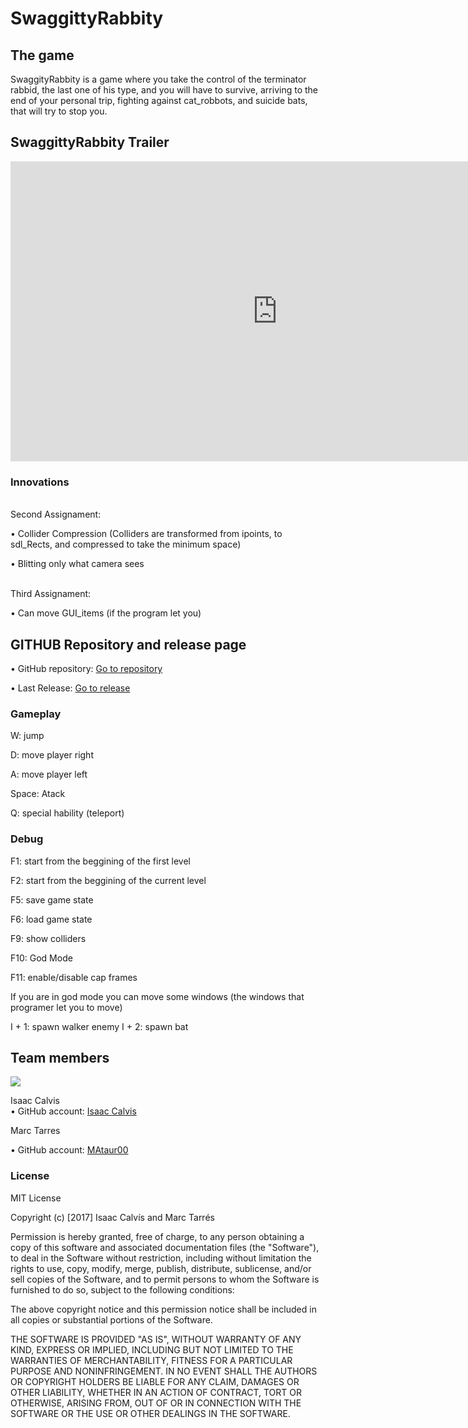 # SwaggittyRabbity
 
## The game
SwaggityRabbity is a game where you take the control of the terminator rabbid, the last one of his type, and you will have to survive,
arriving to the end of your personal trip, fighting against cat_robbots, and suicide bats, that will try to stop you.

## SwaggittyRabbity Trailer

<iframe width="854" height="480" src="https://www.youtube.com/embed/2rsa6ALnTOU" frameborder="0" gesture="media" allow="encrypted-media" allowfullscreen></iframe>

### Innovations

<br>Second Assignament:</br>

• Collider Compression (Colliders are transformed from ipoints, to sdl_Rects, and compressed to take the minimum space)

• Blitting only what camera sees

<br>Third Assignament:</br>

• Can move GUI_items (if the program let you)

## GITHUB Repository and release page

• GitHub repository: [Go to repository](https://github.com/isaaccalvis/SwaggityRabbity)

• Last Release: [Go to release](https://github.com/isaaccalvis/SwaggityRabbity/releases)

### Gameplay

W: jump

D: move player right

A: move player left

Space: Atack

Q: special hability (teleport)

### Debug

F1: start from the beggining of the first level

F2: start from the beggining of the current level

F5: save game state

F6: load game state

F9: show colliders

F10: God Mode

F11: enable/disable cap frames

If you are in god mode you can move some windows  (the windows that programer let you to move)

I + 1: spawn walker enemy
I + 2: spawn bat

## Team members

![](foto.JPG)

Isaac Calvis    
•	GitHub account: [Isaac Calvis](https://github.com/isaaccalvis)

Marc Tarres

•	GitHub account: [MAtaur00](https://github.com/MAtaur00)

### License

MIT License

Copyright (c) [2017] Isaac Calvís and Marc Tarrés

Permission is hereby granted, free of charge, to any person obtaining a copy of this software and associated documentation files
(the "Software"), to deal in the Software without restriction, including without limitation the rights to use, copy, modify,
merge, publish, distribute, sublicense, and/or sell copies of the Software, and to permit persons to whom the Software is
furnished to do so, subject to the following conditions:

The above copyright notice and this permission notice shall be included in all copies or substantial portions of the Software.

THE SOFTWARE IS PROVIDED "AS IS", WITHOUT WARRANTY OF ANY KIND, EXPRESS OR IMPLIED, INCLUDING BUT NOT LIMITED TO THE WARRANTIES OF
MERCHANTABILITY, FITNESS FOR A PARTICULAR PURPOSE AND NONINFRINGEMENT. IN NO EVENT SHALL THE AUTHORS OR COPYRIGHT HOLDERS BE LIABLE
FOR ANY CLAIM, DAMAGES OR OTHER LIABILITY, WHETHER IN AN ACTION OF CONTRACT, TORT OR OTHERWISE, ARISING FROM, OUT OF OR IN CONNECTION
WITH THE SOFTWARE OR THE USE OR OTHER DEALINGS IN THE SOFTWARE.
